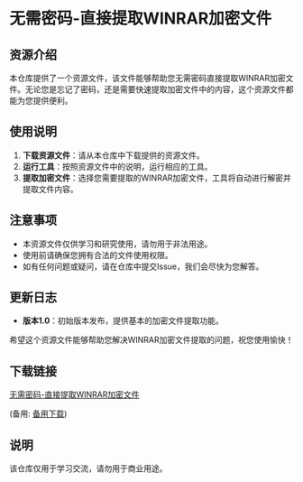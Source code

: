 # 无需密码-直接提取WINRAR加密文件

## 资源介绍

本仓库提供了一个资源文件，该文件能够帮助您无需密码直接提取WINRAR加密文件。无论您是忘记了密码，还是需要快速提取加密文件中的内容，这个资源文件都能为您提供便利。

## 使用说明

1. **下载资源文件**：请从本仓库中下载提供的资源文件。
2. **运行工具**：按照资源文件中的说明，运行相应的工具。
3. **提取加密文件**：选择您需要提取的WINRAR加密文件，工具将自动进行解密并提取文件内容。

## 注意事项

- 本资源文件仅供学习和研究使用，请勿用于非法用途。
- 使用前请确保您拥有合法的文件使用权限。
- 如有任何问题或疑问，请在仓库中提交Issue，我们会尽快为您解答。

## 更新日志

- **版本1.0**：初始版本发布，提供基本的加密文件提取功能。

希望这个资源文件能够帮助您解决WINRAR加密文件提取的问题，祝您使用愉快！

## 下载链接
[无需密码-直接提取WINRAR加密文件](https://pan.quark.cn/s/4a416889aa41) 

(备用: [备用下载](https://pan.baidu.com/s/1xv00wkwQv8efimqY9azgiA?pwd=1234))

## 说明

该仓库仅用于学习交流，请勿用于商业用途。
